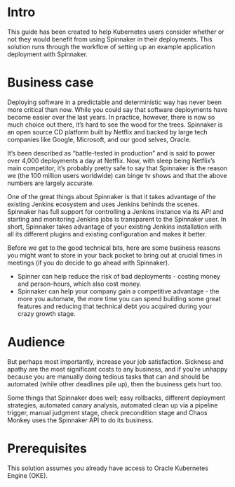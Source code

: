 # Intro
This guide has been created to help Kubernetes users consider whether or not they would benefit from using Spinnaker in their deployments. This solution runs through the workflow of setting up an example application deployment with Spinnaker.

# Business case
Deploying software in a predictable and deterministic way has never been more critical than now. While you could say that software deployments have become easier over the last years. In practice, however, there is now so much choice out there, it’s hard to see the wood for the trees.
Spinnaker is an open source CD platform built by Netflix and backed by large tech companies like Google, Microsoft, and our good selves, Oracle.

It’s been described as “battle-tested in production” and is said to power over 4,000 deployments a day at Netflix. Now, with sleep being Netflix’s main competitor, it’s probably pretty safe to say that Spinnaker is the reason we (the 100 million users worldwide) can binge tv shows and that the above numbers are largely accurate.

One of the great things about Spinnaker is that it takes advantage of the existing Jenkins ecosystem and uses Jenkins behinds the scenes. Spinnaker has full support for controlling a Jenkins instance via its API and starting and monitoring Jenkins jobs is transparent to the Spinnaker user.
In short, Spinnaker takes advantage of your existing Jenkins installation with all its different plugins and existing configuration and makes it better.

Before we get to the good technical bits, here are some business reasons you might want to store in your back pocket to bring out at crucial times in meetings (if you do decide to go ahead with Spinnaker). 
* Spinner can help reduce the risk of bad deployments - costing money and person-hours, which also cost money.
* Spinnaker can help your company gain a competitive advantage - the more you automate, the more time you can spend building some great features and reducing that technical debt you acquired during your crazy growth stage.

# Audience
But perhaps most importantly, increase your job satisfaction. Sickness and apathy are the most significant costs to any business, and if you’re unhappy because you are manually doing tedious tasks that can and should be automated (while other deadlines pile up), then the business gets hurt too.

Some things that Spinnaker does well; easy rollbacks, different deployment strategies, automated canary analysis, automated clean up via a pipeline trigger, manual judgment stage, check precondition stage and Chaos Monkey uses the Spinnaker API to do its business.

# Prerequisites
This solution assumes you already have access to Oracle Kubernetes Engine (OKE).